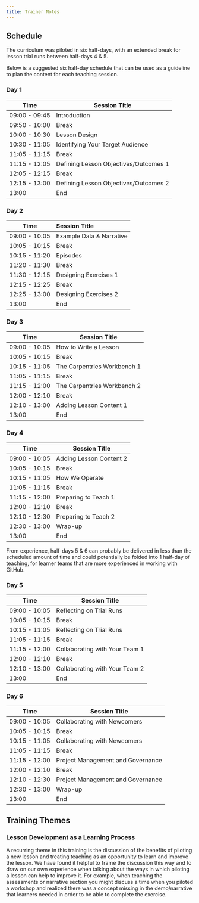 ```yaml
---
title: Trainer Notes
---
```


## Schedule

The curriculum was piloted in six half-days, 
with an extended break for lesson trial runs between half-days 4 & 5.

Below is a suggested six half-day schedule that can be used as a guideline to plan the content 
for each teaching session.

### Day 1

| Time           | Session Title                           |
|----------------| --------------------------------------- |
| 09:00 - 09:45  | Introduction                            |
| 09:50 - 10:00  | Break                                   |
| 10:00 - 10:30  | Lesson Design                           |
| 10:30 - 11:05  | Identifying Your Target Audience        | 
| 11:05 - 11:15  | Break                                   |
| 11:15 - 12:05  | Defining Lesson Objectives/Outcomes 1 |
| 12:05 - 12:15  | Break                                   | 
| 12:15 - 13:00  | Defining Lesson Objectives/Outcomes 2 | 
| 13:00          | End                                     | 


### Day 2

| Time           | Session Title            |
|----------------|:------------------------ |
| 09:00 - 10:05  | Example Data & Narrative |
| 10:05 - 10:15  | Break                    |
| 10:15 - 11:20  | Episodes                 |
| 11:20 - 11:30  | Break                    |
| 11:30 - 12:15  | Designing Exercises  1    | 
| 12:15 - 12:25  | Break                    |
| 12:25 - 13:00  | Designing Exercises  2    | 
| 13:00          | End                      |

### Day 3

| Time           | Session Title               |
|----------------|-----------------------------|
| 09:00 - 10:05  | How to Write a Lesson       |
| 10:05 - 10:15  | Break                       |
| 10:15 - 11:05  | The Carpentries Workbench 1 | 
| 11:05 - 11:15  | Break                       |
| 11:15 - 12:00  | The Carpentries Workbench 2 | 
| 12:00 - 12:10  | Break                       |
| 12:10 - 13:00  | Adding Lesson Content 1     | 
| 13:00          | End                         |

### Day 4

| Time            | Session Title           |
|-----------------|-------------------------|
| 09:00 - 10:05   | Adding Lesson Content 2 |
| 10:05 - 10:15   | Break                   |
| 10:15 - 11:05   | How We Operate          | 
| 11:05 - 11:15   | Break                   |
| 11:15 - 12:00   | Preparing to Teach 1    |
| 12:00 - 12:10   | Break                   |
| 12:10 - 12:30   | Preparing to Teach 2    |
| 12:30 - 13:00   | Wrap-up                 | 
| 13:00           | End                     |


From experience, half-days 5 & 6 can probably be delivered in less than the scheduled amount of time
and could potentially be folded into 1 half-day of teaching, for learner teams that are more experienced 
in working with GitHub.

### Day 5

| Time           | Session Title                  |
|----------------|--------------------------------|
| 09:00 - 10:05  | Reflecting on Trial Runs       |
| 10:05 - 10:15  | Break                          |
| 10:15 - 11:05  | Reflecting on Trial Runs       | 
| 11:05 - 11:15  | Break                          |
| 11:15 - 12:00  | Collaborating with Your Team 1 |
| 12:00 - 12:10  | Break                          |
| 12:10 - 13:00 | Collaborating with Your Team 2 |
| 13:00          | End                            |

### Day 6

| Time            | Session Title                      |
|-----------------|------------------------------------|
| 09:00 - 10:05   | Collaborating with Newcomers       |
| 10:05 - 10:15   | Break                              |
| 10:15 - 11:05   | Collaborating with Newcomers       | 
| 11:05 - 11:15   | Break                              |
| 11:15 - 12:00   | Project Management and Governance  |
| 12:00 - 12:10   | Break                              |
| 12:10 - 12:30   | Project Management and Governance  |
| 12:30 - 13:00   | Wrap-up                            | 
| 13:00           | End                                |


## Training Themes

### Lesson Development as a Learning Process

A recurring theme in this training is the discussion of the benefits of piloting a new 
lesson and treating teaching as an opportunity to learn and improve the lesson. 
We have found it helpful to frame the discussion this way and to draw on our own experience 
when talking about the ways in which piloting a lesson can help to improve it.
For example, when teaching the assessments or narrative section you might discuss a time 
when you piloted a workshop and realized there was a concept missing in the demo/narrative
that learners needed in order to be able to complete the exercise.



